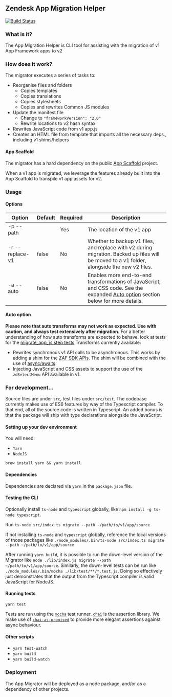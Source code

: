 ## Zendesk App Migration Helper

[![Build Status](https://travis-ci.com/zendesk/zendesk_app_migrator.svg?token=NrEwEcTp68fyVJNwBJNv&branch=master)](https://travis-ci.com/zendesk/zendesk_app_migrator)

### What is it?

The App Migration Helper is CLI tool for assisting with the migration of v1 App Framework apps to v2

### How does it work?

The migrator executes a series of tasks to:
- Reorganise files and folders
  - Copies templates
  - Copies translations
  - Copies stylesheets
  - Copies and rewrites Common JS modules
- Update the manifest file
  - Change to `"frameworkVersion": "2.0"`
  - Rewrite locations to v2 hash syntax
- Rewrites JavaScript code from v1 app.js
- Creates an HTML file from template that imports all the necessary deps., including v1 shims/helpers

#### App Scaffold

The migrator has a hard dependency on the public [App Scaffold](https://github.com/zendesk/app_scaffold) project.

When a v1 app is migrated, we leverage the features already built into the App Scaffold to transpile v1 app assets for v2.

### Usage

#### Options
|Option|Default|Required|Description|
|---|---|---|---|
|-p --path||Yes|The location of the v1 app|
|-r --replace-v1|false|No|Whether to backup v1 files, and replace with v2 during migration. Backed up files will be moved to a v1 folder, alongside the new v2 files.|
|-a --auto|false|No|Enables more end-to-end transformations of JavaScript, and CSS code.  See the expanded [Auto option](#auto-option) section below for more details.|

#### Auto option
__Please note that auto transforms may not work as expected.  Use with caution, and always test extensively after migration.__
For a better understanding of how auto transforms are expected to behave, look at tests for the [migrate\_app\_js step tests](https://github.com/zendesk/zendesk_app_migrator/blob/master/src/test/steps/migrate_app_js.test.ts)
Transforms currently available:
- Rewrites synchronous v1 API calls to be asynchronous.  This works by adding a shim for the [ZAF SDK APIs](https://developer.zendesk.com/apps/docs/apps-v2/api_reference).  The shim will be combined with the use of [async/awaits](https://developer.mozilla.org/en-US/docs/Web/JavaScript/Reference/Statements/async_function).
- Injecting JavaScript and CSS assets to support the use of the `zdSelectMenu` API available in v1.

### For development...

Source files are under `src`, test files under `src/test`.  The codebase currently makes use of ES6 features by way of the Typescript compiler.  To that end, all of the source code is written in Typescript.  An added bonus is that the package will ship with type declarations alongside the JavaScript.

#### Setting up your dev environment

You will need:

* `Yarn`
* `NodeJS`

`brew install yarn && yarn install`

#### Dependencies

Dependencies are declared via `yarn` in the `package.json` file.

#### Testing the CLI

Optionally install `ts-node` and `typescript` globally, like `npm install -g ts-node typescript`.

Run `ts-node src/index.ts migrate --path ~/path/to/v1/app/source`

If not installing `ts-node` and `typescript` globally, reference the local versions of those packages like `./node_modules/.bin/ts-node src/index.ts migrate --path ~/path/to/v1/app/source`

After running `yarn build`, it is possible to run the down-level version of the Migrator like `node ./lib/index.js migrate --path ~/path/to/v1/app/source`. Similarly, the down-level tests can be run like `./node_modules/.bin/mocha ./lib/test/**/*.test.js`.  Doing so effectively just demonstrates that the output from the Typescript compiler is valid JavaScript for NodeJS.

#### Running tests

`yarn test`

Tests are run using the [`mocha`](https://mochajs.org/) test runner. [`chai`](http://chaijs.com/) is the assertion library.  We make use of [`chai-as-promised`](https://github.com/domenic/chai-as-promised) to provide more elegant assertions against async behaviour.

#### Other scripts

- `yarn test-watch`
- `yarn build`
- `yarn build-watch`

### Deployment

The App Migrator will be deployed as a node package, and/or as a dependency of other projects.
